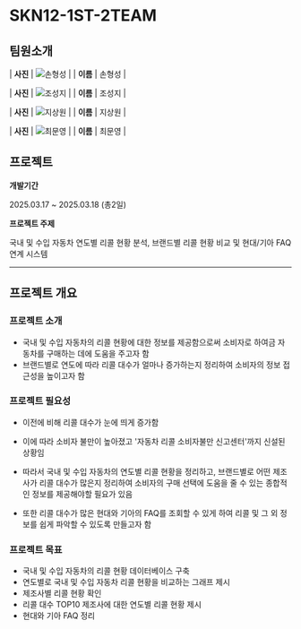 # SKN12-1ST-2TEAM

## 팀원소개

| **사진** | ![손형성](<img width="441" alt="image" src="https://github.com/user-attachments/assets/b868aa0e-fc1e-4432-81ba-91c6bca0efc1" />) |
| **이름** | 손형성 |


| **사진** | ![조성지](<img width="443" alt="image" src="https://github.com/user-attachments/assets/34718bff-44ef-4d8a-8c08-1302f87e1a7f" />) |
| **이름** | 조성지 |


| **사진** | ![지상원](<img width="444" alt="image" src="https://github.com/user-attachments/assets/275436f7-ed94-4beb-8e29-bee4d58a6793" />) |
| **이름** | 지상원 |


| **사진** | ![최문영](<img width="442" alt="image" src="https://github.com/user-attachments/assets/81b4614e-30d0-428d-8c9e-3e57d9aad891" />) |
| **이름** | 최문영 |



 
 ## 프로젝트
 
 **개발기간**
 
 2025.03.17 ~ 2025.03.18 (총2일)
 
 **프로젝트 주제**
 
 국내 및 수입 자동차 연도별 리콜 현황 분석, 브랜드별 리콜 현황 비교 및 현대/기아 FAQ 연계 시스템
 
 ---
 
 ## 프로젝트 개요
 ### 프로젝트 소개
 - 국내 및 수입 자동차의 리콜 현황에 대한 정보를 제공함으로써 소비자로 하여금 자동차를 구매하는 데에 도움을 주고자 함
 - 브랜드별로 연도에 따라 리콜 대수가 얼마나 증가하는지 정리하여 소비자의 정보 접근성을 높이고자 함
 
 ### 프로젝트 필요성
 - 이전에 비해 리콜 대수가 눈에 띄게 증가함
   
 - 이에 따라 소비자 불만이 높아졌고 '자동차 리콜 소비자불만 신고센터'까지 신설된 상황임
   
 - 따라서 국내 및 수입 자동차의 연도별 리콜 현황을 정리하고, 브랜드별로 어떤 제조사가 리콜 대수가 많은지 정리하여 소비자의 구매 선택에 도움을 줄 수 있는 종합적인 정보를 제공해야할 필요가 있음
 - 또한 리콜 대수가 많은 현대와 기아의 FAQ를 조회할 수 있게 하여 리콜 및 그 외 정보를 쉽게 파악할 수 있도록 만들고자 함

 ### 프로젝트 목표
 - 국내 및 수입 자동차의 리콜 현황 데이터베이스 구축
 - 연도별로 국내 및 수입 자동차 리콜 현황을 비교하는 그래프 제시
 - 제조사별 리콜 현황 확인
 - 리콜 대수 TOP10 제조사에 대한 연도별 리콜 현황 제시
 - 현대와 기아 FAQ 정리
